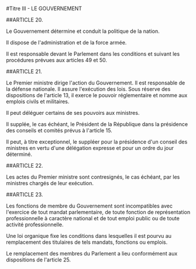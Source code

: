 #Titre III - LE GOUVERNEMENT

##ARTICLE 20.

Le Gouvernement détermine et conduit la politique de la nation. 

Il dispose de l'administration et de la force armée. 

Il est responsable devant le Parlement dans les conditions et suivant les procédures prévues aux articles 49 et 50.

##ARTICLE 21.

Le Premier ministre dirige l'action du Gouvernement. Il est responsable de la défense nationale. Il assure l'exécution des lois. Sous réserve des dispositions de l'article 13, il exerce le pouvoir réglementaire et nomme aux emplois civils et militaires. 

Il peut déléguer certains de ses pouvoirs aux ministres. 

Il supplée, le cas échéant, le Président de la République dans la présidence des conseils et comités prévus à l'article 15. 

Il peut, à titre exceptionnel, le suppléer pour la présidence d'un conseil des ministres en vertu d'une délégation expresse et pour un ordre du jour déterminé.

##ARTICLE 22.

Les actes du Premier ministre sont contresignés, le cas échéant, par les ministres chargés de leur exécution.

##ARTICLE 23.

Les fonctions de membre du Gouvernement sont incompatibles avec l'exercice de tout mandat parlementaire, de toute fonction de représentation professionnelle à caractère national et de tout emploi public ou de toute activité professionnelle. 

Une loi organique fixe les conditions dans lesquelles il est pourvu au remplacement des titulaires de tels mandats, fonctions ou emplois. 

Le remplacement des membres du Parlement a lieu conformément aux dispositions de l'article 25.

